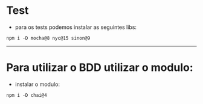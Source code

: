 # Test

- para os tests podemos instalar as seguintes libs:

```shell
npm i -D mocha@8 nyc@15 sinon@9
```

---

# Para utilizar o BDD utilizar o modulo:

- instalar o modulo:

```shell
npm i -D chai@4
```